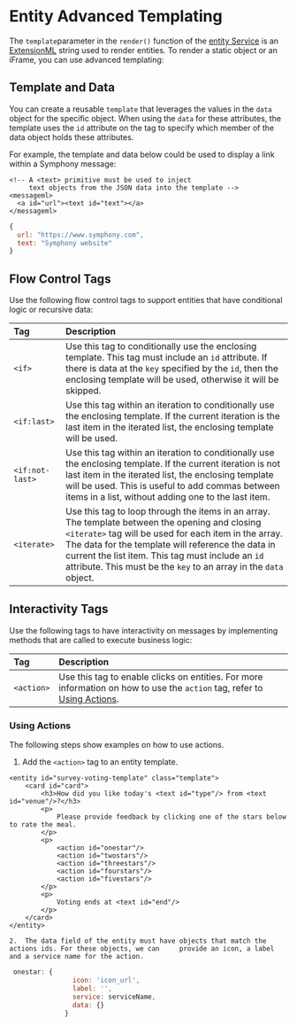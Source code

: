 # Entity Advanced Templating

The `template`parameter in the `render()` function of the [entity Service](./) is an [ExtensionML](https://developers.symphony.com/symphony-developer/docs/extensionml) string used to render entities.  To render a static object or an iFrame, you can use advanced templating:

## Template and Data

You can create a reusable `template` that leverages the values in the `data` object for the specific object. When using the `data` for these attributes, the template uses the `id` attribute on the tag to specify which member of the data object holds these attributes.

For example, the template and data below could be used to display a link within a Symphony message:

```markup
<!-- A <text> primitive must be used to inject 
     text objects from the JSON data into the template -->
<messageml>
  <a id="url"><text id="text"></a>
</messageml>
```

```javascript
{
  url: "https://www.symphony.com",
  text: "Symphony website"
}
```

## Flow Control Tags

Use the following flow control tags to support entities that have conditional logic or recursive data:

| Tag | Description |
| :--- | :--- |
| `<if>` | Use this tag to conditionally use the enclosing template. This tag must include an `id` attribute. If there is data at the `key` specified by the `id`, then the enclosing template will be used, otherwise it will be skipped. |
| `<if:last>` | Use this tag within an iteration to conditionally use the enclosing template. If the current iteration is the last item in the iterated list, the enclosing template will be used. |
| `<if:not-last>` | Use this tag within an iteration to conditionally use the enclosing template. If the current iteration is not last item in the iterated list, the enclosing template will be used. This is useful to add commas between items in a list, without adding one to the last item. |
| `<iterate>` | Use this tag to loop through the items in an array. The template between the opening and closing `<iterate>` tag will be used for each item in the array. The data for the template will reference the data in current the list item. This tag must include an `id` attribute. This must be the `key` to an array in the `data` object. |

## Interactivity Tags

Use the following tags to have interactivity on messages by implementing methods that are called to execute business logic:

| Tag | Description |
| :--- | :--- |
| `<action>` | Use this tag to enable clicks on entities. For more information on how to use the `action` tag, refer to [Using Actions](entity-advanced-templating.md#using-actions). |

### Using Actions

The following steps show examples on how to use actions.

1. Add the `<action>` tag to an entity template.

```markup
<entity id="survey-voting-template" class="template">
	<card id="card">
		<h3>How did you like today's <text id="type"/> from <text id="venue"/>?</h3>
		<p>
			Please provide feedback by clicking one of the stars below to rate the meal.
		</p>
		<p>
			<action id="onestar"/>
			<action id="twostars"/>
			<action id="threestars"/>
			<action id="fourstars"/>
			<action id="fivestars"/>
		</p>
		<p>
			Voting ends at <text id="end"/>
		</p>
	</card>
</entity>
```

    2.  The data field of the entity must have objects that match the actions ids. For these objects, we can     provide an icon, a label and a service name for the action.

```javascript
 onestar: {
                icon: 'icon_url',
                label: '',
                service: serviceName,
                data: {}
              }
```

